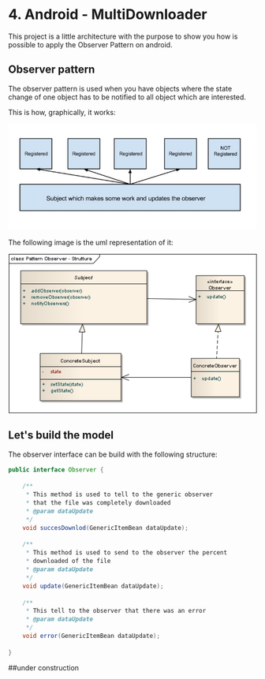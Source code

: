 # 4. Android - MultiDownloader

This project is a little architecture with the purpose to show you how is possible to apply the Observer Pattern on android.

## Observer pattern
The observer pattern is used when you have objects where the state change of one object has to be notified to all object which are interested.

This is how, graphically, it works:

![Component](art/pattern.png)

The following image is the uml representation of it:

![Component](art/pattern-observer-struttura.png)

## Let's build the model

The observer interface can be build with the following structure:

```java
public interface Observer {

	/**
	 * This method is used to tell to the generic observer
	 * that the file was completely downloaded
	 * @param dataUpdate
	 */
	void succesDownlod(GenericItemBean dataUpdate);

	/**
	 * This method is used to send to the observer the percent
	 * downloaded of the file
	 * @param dataUpdate
	 */
	void update(GenericItemBean dataUpdate);

	/**
	 * This tell to the observer that there was an error
	 * @param dataUpdate
	 */
	void error(GenericItemBean dataUpdate);

}
```


##under construction
